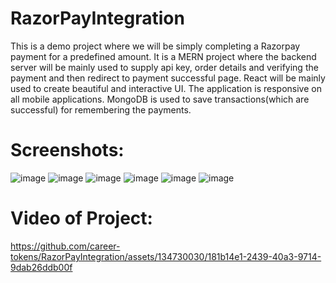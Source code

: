 # RazorPayIntegration
This is a demo project where we will be simply completing a Razorpay payment for a predefined amount.
It is a MERN project where the backend server will be mainly used to supply api key, order details and verifying the payment and then redirect to payment successful page.
React will be mainly used to create beautiful and interactive UI. The application is responsive on all mobile applications.
MongoDB is used to save transactions(which are successful) for remembering the payments.

# Screenshots:
![image](https://github.com/career-tokens/RazorPayIntegration/assets/134730030/8cc40b22-1f52-4002-93c1-e7933d0951b3)
![image](https://github.com/career-tokens/RazorPayIntegration/assets/134730030/d2eb313d-9792-4125-98fa-1ea06295b2c0)
![image](https://github.com/career-tokens/RazorPayIntegration/assets/134730030/298e64ba-52e5-4724-8ba8-2e8a9f3d55da)
![image](https://github.com/career-tokens/RazorPayIntegration/assets/134730030/8a8f3640-ce99-4342-b014-ac3b7beabc50)
![image](https://github.com/career-tokens/RazorPayIntegration/assets/134730030/57aee0d7-cc71-45dd-bc53-58bf11aaf664)
![image](https://github.com/career-tokens/RazorPayIntegration/assets/134730030/62b70fcc-e49f-44a3-a431-80ebb6e55e4f)



# Video of Project:

https://github.com/career-tokens/RazorPayIntegration/assets/134730030/181b14e1-2439-40a3-9714-9dab26ddb00f





